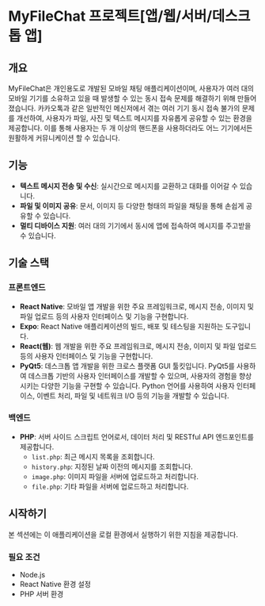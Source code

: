 # MyFileChat 프로젝트[앱/웹/서버/데스크톱 앱]

## 개요

MyFileChat은 개인용도로 개발된 모바일 채팅 애플리케이션이며, 사용자가 여러 대의 모바일 기기를 소유하고 있을 때 발생할 수 있는 동시 접속 문제를 해결하기 위해 만들어졌습니다. 카카오톡과 같은 일반적인 메신저에서 겪는 여러 기기 동시 접속 불가의 문제를 개선하여, 사용자가 파일, 사진 및 텍스트 메시지를 자유롭게 공유할 수 있는 환경을 제공합니다. 이를 통해 사용자는 두 개 이상의 핸드폰을 사용하더라도 어느 기기에서든 원활하게 커뮤니케이션 할 수 있습니다.

## 기능

- **텍스트 메시지 전송 및 수신**: 실시간으로 메시지를 교환하고 대화를 이어갈 수 있습니다.
- **파일 및 이미지 공유**: 문서, 이미지 등 다양한 형태의 파일을 채팅을 통해 손쉽게 공유할 수 있습니다.
- **멀티 디바이스 지원**: 여러 대의 기기에서 동시에 앱에 접속하여 메시지를 주고받을 수 있습니다.


## 기술 스택

### 프론트엔드

- **React Native**: 모바일 앱 개발을 위한 주요 프레임워크로, 메시지 전송, 이미지 및 파일 업로드 등의 사용자 인터페이스 및 기능을 구현합니다.
- **Expo**: React Native 애플리케이션의 빌드, 배포 및 테스팅을 지원하는 도구입니다.
- **React(웹)**: 웹 개발을 위한 주요 프레임워크로, 메시지 전송, 이미지 및 파일 업로드 등의 사용자 인터페이스 및 기능을 구현합니다.
- **PyQt5**: 데스크톱 앱 개발을 위한 크로스 플랫폼 GUI 툴킷입니다. PyQt5를 사용하여 데스크톱 기반의 사용자 인터페이스를 개발할 수 있으며, 사용자의 경험을 향상시키는 다양한 기능을 구현할 수 있습니다. Python 언어를 사용하여 사용자 인터페이스, 이벤트 처리, 파일 및 네트워크 I/O 등의 기능을 개발할 수 있습니다.


### 백엔드

- **PHP**: 서버 사이드 스크립트 언어로서, 데이터 처리 및 RESTful API 엔드포인트를 제공합니다.
  - `list.php`: 최근 메시지 목록을 조회합니다.
  - `history.php`: 지정된 날짜 이전의 메시지를 조회합니다.
  - `image.php`: 이미지 파일을 서버에 업로드하고 처리합니다.
  - `file.php`: 기타 파일을 서버에 업로드하고 처리합니다.

## 시작하기

본 섹션에는 이 애플리케이션을 로컬 환경에서 실행하기 위한 지침을 제공합니다.

### 필요 조건

- Node.js
- React Native 환경 설정
- PHP 서버 환경


